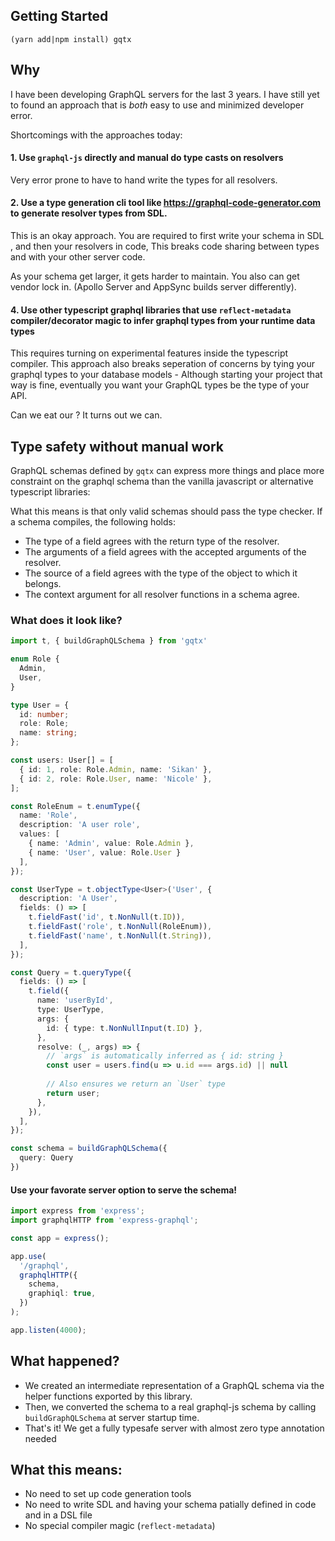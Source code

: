 ## Getting Started

`(yarn add|npm install) gqtx`

## Why
I have been developing GraphQL servers for the last 3 years. I have still yet to found an approach that is *both* easy to use and minimized developer error.

Shortcomings with the approaches today:

#### 1. Use `graphql-js` directly and manual do type casts on resolvers 
Very error prone to have to hand write the types for all resolvers. 

#### 2. Use a type generation cli tool like https://graphql-code-generator.com to generate resolver types from SDL. 

This is an okay approach. You are required to first write your schema in SDL , and then your resolvers in code, This breaks code sharing between types and with your other server code. 

As your schema get larger, it gets harder to maintain. You also can get vendor lock in. (Apollo Server and AppSync builds server differently).

#### 4. Use other typescript graphql libraries that use `reflect-metadata` compiler/decorator magic to infer graphql types from your runtime data types 
This requires turning on experimental features inside the typescript compiler. This approach also breaks seperation of concerns by tying your graphql types to your database models - Although starting your project that way is fine, eventually you want your GraphQL types be the type of your API. 

Can we eat our ? It turns out we can.

## Type safety without manual work
GraphQL schemas defined by `gqtx` can express more things and place more constraint on the graphql schema than the vanilla javascript or alternative typescript libraries: 

What this means is that only valid schemas should pass the type checker. If a schema compiles, the following holds:

- The type of a field agrees with the return type of the resolver.
- The arguments of a field agrees with the accepted arguments of the resolver.
- The source of a field agrees with the type of the object to which it belongs.
- The context argument for all resolver functions in a schema agree.

### What does it look like?

```ts
import t, { buildGraphQLSchema } from 'gqtx'

enum Role {
  Admin,
  User,
}

type User = {
  id: number;
  role: Role;
  name: string;
};

const users: User[] = [
  { id: 1, role: Role.Admin, name: 'Sikan' },
  { id: 2, role: Role.User, name: 'Nicole' },
];

const RoleEnum = t.enumType({
  name: 'Role',
  description: 'A user role',
  values: [
    { name: 'Admin', value: Role.Admin }, 
    { name: 'User', value: Role.User }
  ],
});

const UserType = t.objectType<User>('User', {
  description: 'A User',
  fields: () => [
    t.fieldFast('id', t.NonNull(t.ID)),
    t.fieldFast('role', t.NonNull(RoleEnum)),
    t.fieldFast('name', t.NonNull(t.String)),
  ],
});

const Query = t.queryType({
  fields: () => [
    t.field({
      name: 'userById',
      type: UserType,
      args: {
        id: { type: t.NonNullInput(t.ID) },
      },
      resolve: (_, args) => {
        // `args` is automatically inferred as { id: string }
        const user = users.find(u => u.id === args.id) || null
        
        // Also ensures we return an `User` type
        return user;
      },
    }),
  ],
});

const schema = buildGraphQLSchema({
  query: Query
})
```

#### Use your favorate server option to serve the schema!

```ts
import express from 'express';
import graphqlHTTP from 'express-graphql';

const app = express();

app.use(
  '/graphql',
  graphqlHTTP({
    schema,
    graphiql: true,
  })
);

app.listen(4000);
```

## What happened?
- We created an intermediate representation of a GraphQL schema via the helper functions exported by this library. 
- Then, we converted the schema to a real graphql-js schema by calling `buildGraphQLSchema` at server startup time. 
- That's it! We get a fully typesafe server with almost zero type annotation needed

## What this means: 
- No need to set up code generation tools
- No need to write SDL and having your schema patially defined in code and in a DSL file
- No special compiler magic (`reflect-metadata`)